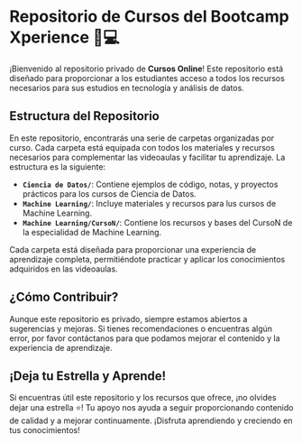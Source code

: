 # Repositorio de Cursos del Bootcamp Xperience 📘💻

¡Bienvenido al repositorio privado de **Cursos Online**! Este repositorio está diseñado para proporcionar a los estudiantes acceso a todos los recursos necesarios para sus estudios en tecnología y análisis de datos.

## Estructura del Repositorio

En este repositorio, encontrarás una serie de carpetas organizadas por curso. Cada carpeta está equipada con todos los materiales y recursos necesarios para complementar las videoaulas y facilitar tu aprendizaje. La estructura es la siguiente:

- **`Ciencia de Datos/`**: Contiene ejemplos de código, notas, y proyectos prácticos para los cursos de Ciencia de Datos.
- **`Machine Learning/`**: Incluye materiales y recursos para lus cursos de Machine Learning.
- **`Machine Learning/CursoN/`**: Contiene los recursos y bases del CursoN de la especialidad de Machine Learning.

Cada carpeta está diseñada para proporcionar una experiencia de aprendizaje completa, permitiéndote practicar y aplicar los conocimientos adquiridos en las videoaulas.

## ¿Cómo Contribuir?

Aunque este repositorio es privado, siempre estamos abiertos a sugerencias y mejoras. Si tienes recomendaciones o encuentras algún error, por favor contáctanos para que podamos mejorar el contenido y la experiencia de aprendizaje.

## ¡Deja tu Estrella y Aprende!

Si encuentras útil este repositorio y los recursos que ofrece, ¡no olvides dejar una estrella ⭐! Tu apoyo nos ayuda a seguir proporcionando contenido de calidad y a mejorar continuamente. ¡Disfruta aprendiendo y creciendo en tus conocimientos!
